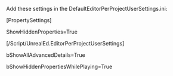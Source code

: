Add these settings in the DefaultEditorPerProjectUserSettings.ini:

\[PropertySettings]

ShowHiddenProperties=True

\[/Script/UnrealEd.EditorPerProjectUserSettings]

bShowAllAdvancedDetails=True

bShowHiddenPropertiesWhilePlaying=True

